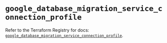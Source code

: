 # `google_database_migration_service_connection_profile`

Refer to the Terraform Registry for docs: [`google_database_migration_service_connection_profile`](https://registry.terraform.io/providers/hashicorp/google/5.13.0/docs/resources/database_migration_service_connection_profile).
